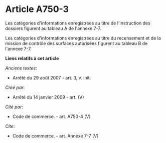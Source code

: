 # Article A750-3

Les catégories d'informations enregistrées au titre de l'instruction des dossiers figurent au tableau A de l'annexe 7-7. 

Les catégories d'informations enregistrées au titre du recensement et de la mission de contrôle des surfaces autorisées
figurent au tableau B de l'annexe 7-7.

**Liens relatifs à cet article**

_Anciens textes_:

  - Arrêté du 29 août 2007 - art. 3, v. init.

_Créé par_:

  - Arrêté du 14 janvier 2009 - art. (V)

_Cité par_:

  - Code de commerce. - art. A750-4 (V)

_Cite_:

  - Code de commerce. - art. Annexe 7-7 (V)
